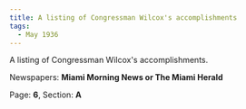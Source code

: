 ```yaml
---  
title: A listing of Congressman Wilcox's accomplishments  
tags:  
  - May 1936  
---  
```

  
A listing of Congressman Wilcox's accomplishments.  
  
Newspapers: **Miami Morning News or The Miami Herald**  
  
Page: **6**, Section: **A** 
